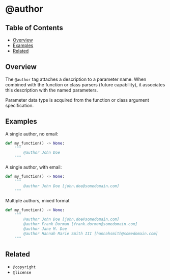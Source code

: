 # @author

## Table of Contents

- [Overview](#overview)
- [Examples](#examples)
- [Related](#related)

## Overview

The `@author` tag attaches a description to a parameter name. When combined with the function or class parsers (future capability), it associates this description with the named parameters.

Parameter data type is acquired from the function or class argument specification.

## Examples

A single author, no email:

```python
def my_function() -> None:
    """
        @author John Doe
    """
```

A single author, with email:

```python
def my_function() -> None:
    """
        @author John Doe [john.doe@somedomain.com]
    """
```

Multiple authors, mixed format
```python
def my_function() -> None:
    """
        @author John Doe [john.doe@somedomain.com]
        @author Frank Dorman [frank.dorman@somedomain.com]
        @author Jane M. Doe
        @author Hannah Marie Smith III [hannahsmith@somedomain.com]
    """
```

## Related

- `@copyright`
- `@license`